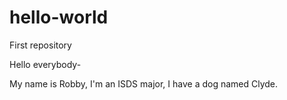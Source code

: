 # hello-world
First repository 

Hello everybody- 

My name is Robby, I'm an ISDS major, I have a dog named Clyde.
